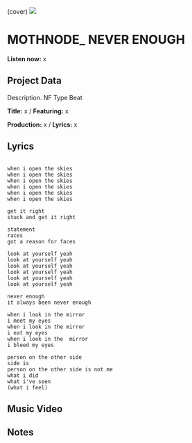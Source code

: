 (cover) ![](57175019_319474918741616_8502199518755923887_n.jpg)

# MOTHNODE_ NEVER ENOUGH

**Listen now:** x

## Project Data

Description.
NF Type Beat


**Title:** x / **Featuring:** x

**Production:** x / **Lyrics:** x

## Lyrics

```

when i open the skies
when i open the skies
when i open the skies
when i open the skies
when i open the skies
when i open the skies

get it right
stuck and get it right

statement
races
got a reason for faces

look at yourself yeah
look at yourself yeah
look at yourself yeah
look at yourself yeah
look at yourself yeah
look at yourself yeah

never enough
it always been never enough

when i look in the mirror
i meet my eyes
when i look in the mirror
i eat my eyes
when i look in the  mirror
i bleed my eyes

person on the other side
side is
person on the other side is not me
what i did 
what i've seen
(what i feel)

```

## Music Video


## Notes
